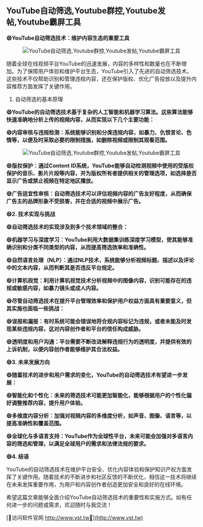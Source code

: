 ## **YouTube自动筛选,Youtube群控,Youtube发帖,Youtube霸屏工具**

**😄YouTube自动筛选技术：维护内容生态的重要工具**

 <center><img src="https://vst.tw/MP4/tuiguang/png/7.png" alt="YouTube自动筛选,Youtube群控,Youtube发帖,Youtube霸屏工具"></center>

随着全球在线视频平台YouTube的迅速发展，内容的多样性和数量也在不断增加。为了保障用户体验和维护平台生态，YouTube引入了先进的自动筛选技术。这些技术不仅帮助识别和管理违规内容，还在保护版权、优化广告投放以及提升内容推荐方面发挥了关键作用。

1. 自动筛选的基本原理

**😄YouTube的自动筛选技术基于复杂的人工智能和机器学习算法。这些算法能够快速准确地分析上传的视频内容，从而实现以下几个主要功能：**

**😄内容审核与违规检测：系统能够识别和分类违规内容，如暴力、仇恨言论、色情等，以便及时采取必要的限制措施，如删除视频或限制其观看范围。**

 <center><img src="https://vst.tw/MP4/tuiguang/png/7.png" alt="YouTube自动筛选,Youtube群控,Youtube发帖,Youtube霸屏工具"></center>

**😄版权保护：通过Content ID系统，YouTube能够自动检测视频中使用的受版权保护的音乐、影片片段等内容，并为版权所有者提供相关的管理选项，如选择是否显示广告或禁止视频在特定地区播放。**

**😄广告适宜性审核：自动筛选技术可以评估视频内容的广告友好程度，从而确保广告主的品牌形象不受损害，并在合适的视频中展示广告。**

**😄2. 技术实现与挑战**

**😄自动筛选技术的实现涉及到多个技术领域的整合：**

**😄机器学习与深度学习：YouTube利用大数据集训练深度学习模型，使其能够准确识别和分类不同类型的内容，从而提高筛选效率和准确性。**

**😄自然语言处理（NLP）：通过NLP技术，系统能够分析视频标题、描述以及评论中的文本内容，从而判断其是否违反平台规定。**

**😄计算机视觉：利用计算机视觉技术分析视频中的图像内容，识别可能存在的违规或敏感内容，如暴力镜头或成人内容。**

**😄尽管自动筛选技术在提升平台管理效率和保护用户权益方面具有重要意义，但其实施也面临一些挑战：**

**😄误报和漏报：有时系统可能会错误地将合规内容标记为违规，或者未能及时发现某些违规内容，这对内容创作者和平台的信任构成威胁。**

**😄透明度和用户沟通：平台需要不断改进解释违规行为的透明度，并提供有效的上诉机制，以便内容创作者能够维护其合法权益。**

**😄3. 未来发展方向**

**😄随着技术的进步和用户需求的变化，YouTube的自动筛选技术有望进一步发展：**

**😄智能化和个性化：未来的筛选技术可能更加智能化，能够根据用户的个性化偏好调整推荐内容，提升用户体验。**

**😄多维度内容分析：加强对视频内容的多维度分析，如声音、图像、语言等，以提高准确性和覆盖范围。**

**😄全球化与多语言支持：YouTube作为全球性平台，未来可能会加强对多语言内容的筛选和管理，以满足全球用户的需求和法律法规的要求。**

**😄4. 结语**

YouTube的自动筛选技术在维护平台安全、优化内容体验和保护知识产权方面发挥了关键作用。随着技术的不断进步和社区反馈的不断优化，相信这一技术将继续在未来发挥重要作用，为用户和内容创作者创造更加安全和良好的在线环境。

希望这篇文章能够全面介绍YouTube自动筛选技术的重要性和实施方式。如有任何进一步的问题或需求，欢迎随时与我交流！


[👻访问软件官网 http://www.vst.tw👻](http://www.vst.tw)
